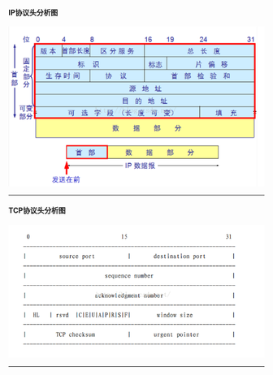 #### IP协议头分析图

![](/assets/ip.png)

---

#### TCP协议头分析图

![](/assets/tcp.png)

--------------------------------



